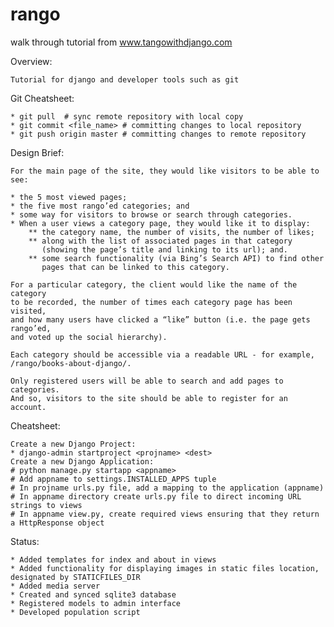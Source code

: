 rango
=====

walk through tutorial from www.tangowithdjango.com

Overview:

    Tutorial for django and developer tools such as git

Git Cheatsheet:

    * git pull  # sync remote repository with local copy
    * git commit <file_name> # committing changes to local repository
    * git push origin master # committing changes to remote repository

Design Brief:

    For the main page of the site, they would like visitors to be able to see:

    * the 5 most viewed pages;
    * the five most rango’ed categories; and
    * some way for visitors to browse or search through categories.
    * When a user views a category page, they would like it to display:
        ** the category name, the number of visits, the number of likes;
        ** along with the list of associated pages in that category 
           (showing the page’s title and linking to its url); and.
        ** some search functionality (via Bing’s Search API) to find other 
           pages that can be linked to this category.

    For a particular category, the client would like the name of the category 
    to be recorded, the number of times each category page has been visited, 
    and how many users have clicked a “like” button (i.e. the page gets rango’ed, 
    and voted up the social hierarchy).

    Each category should be accessible via a readable URL - for example, 
    /rango/books-about-django/.

    Only registered users will be able to search and add pages to categories. 
    And so, visitors to the site should be able to register for an account.

Cheatsheet:

    Create a new Django Project:
    * django-admin startproject <projname> <dest>
    Create a new Django Application:
    # python manage.py startapp <appname>
    # Add appname to settings.INSTALLED_APPS tuple
    # In projname urls.py file, add a mapping to the application (appname)
    # In appname directory create urls.py file to direct incoming URL strings to views
    # In appname view.py, create required views ensuring that they return a HttpResponse object


Status:

    * Added templates for index and about in views
    * Added functionality for displaying images in static files location, designated by STATICFILES_DIR
    * Added media server
    * Created and synced sqlite3 database
    * Registered models to admin interface
    * Developed population script